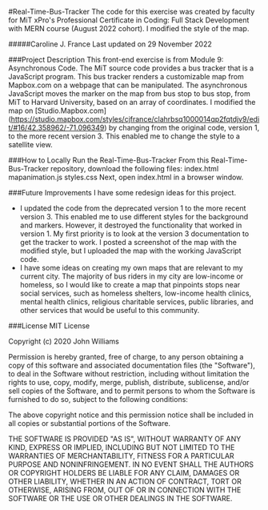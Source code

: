 #Real-Time-Bus-Tracker
The code for this exercise was created by faculty for MiT xPro's Professional Certificate in Coding: Full Stack Development with MERN course (August 2022 cohort). I modified the style of the map.

#####Caroline J. France
Last updated on 29 November 2022

###Project Description
This front-end exercise is from Module 9: Asynchronous Code. The MiT source code provides a bus tracker that is a JavaScript program. This bus tracker renders a customizable map from Mapbox.com on a webpage that can be manipulated. The asynchronous JavaScript moves the marker on the map from bus stop to bus stop, from MiT to Harvard University, based on an array of coordinates. I modified the map on [Studio.Mapbox.com] (https://studio.mapbox.com/styles/cjfrance/clahrbsq1000014qp2fqtdjv9/edit/#16/42.358962/-71.096349) by changing from the original code, version 1, to the more recent version 3. This enabled me to change the style to a satellite view.

###How to Locally Run the Real-Time-Bus-Tracker
From this Real-Time-Bus-Tracker repository, download the following files:
index.html
mapanimation.js
styles.css
Next, open index.html in a browser window.

###Future Improvements
I have some redesign ideas for this project.
* I updated the code from the deprecated version 1 to the more recent version 3. This enabled me to use different styles for the background and markers. However, it destroyed the functionality that worked in version 1. My first priority is to look at the version 3 documentation to get the tracker to work. I posted a screenshot of the map with the modified style, but I uploaded the map with the working JavaScript code.
* I have some ideas on creating my own maps that are relevant to my current city. The majority of bus riders in my city are low-income or homeless, so I would like to create a map that pinpoints stops near social services, such as homeless shelters, low-income health clinics, mental health clinics, religious charitable services, public libraries, and other services that would be useful to this community.

###License
MIT License

Copyright (c) 2020 John Williams

Permission is hereby granted, free of charge, to any person obtaining a copy
of this software and associated documentation files (the "Software"), to deal
in the Software without restriction, including without limitation the rights
to use, copy, modify, merge, publish, distribute, sublicense, and/or sell
copies of the Software, and to permit persons to whom the Software is
furnished to do so, subject to the following conditions:

The above copyright notice and this permission notice shall be included in all
copies or substantial portions of the Software.

THE SOFTWARE IS PROVIDED "AS IS", WITHOUT WARRANTY OF ANY KIND, EXPRESS OR
IMPLIED, INCLUDING BUT NOT LIMITED TO THE WARRANTIES OF MERCHANTABILITY,
FITNESS FOR A PARTICULAR PURPOSE AND NONINFRINGEMENT. IN NO EVENT SHALL THE
AUTHORS OR COPYRIGHT HOLDERS BE LIABLE FOR ANY CLAIM, DAMAGES OR OTHER
LIABILITY, WHETHER IN AN ACTION OF CONTRACT, TORT OR OTHERWISE, ARISING FROM,
OUT OF OR IN CONNECTION WITH THE SOFTWARE OR THE USE OR OTHER DEALINGS IN THE
SOFTWARE.